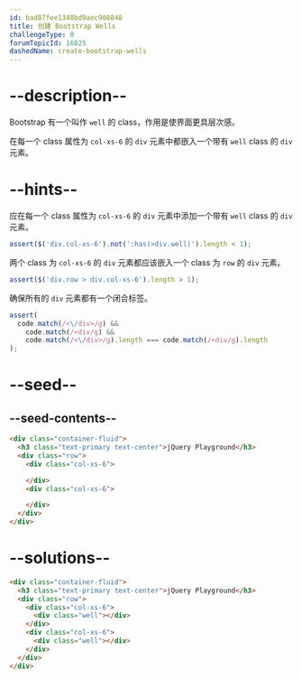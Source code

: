 ```yaml
---
id: bad87fee1348bd9aec908848
title: 创建 Bootstrap Wells
challengeType: 0
forumTopicId: 16825
dashedName: create-bootstrap-wells
---
```


# --description--

Bootstrap 有一个叫作 `well` 的 class，作用是使界面更具层次感。

在每一个 class 属性为 `col-xs-6` 的 `div` 元素中都嵌入一个带有 `well` class 的 `div` 元素。

# --hints--

应在每一个 class 属性为 `col-xs-6` 的 `div` 元素中添加一个带有 `well` class 的 `div` 元素。

```js
assert($('div.col-xs-6').not(':has(>div.well)').length < 1);
```

两个 class 为 `col-xs-6` 的 `div` 元素都应该嵌入一个 class 为 `row` 的 `div` 元素。

```js
assert($('div.row > div.col-xs-6').length > 1);
```

确保所有的 `div` 元素都有一个闭合标签。

```js
assert(
  code.match(/<\/div>/g) &&
    code.match(/<div/g) &&
    code.match(/<\/div>/g).length === code.match(/<div/g).length
);
```

# --seed--

## --seed-contents--

```html
<div class="container-fluid">
  <h3 class="text-primary text-center">jQuery Playground</h3>
  <div class="row">
    <div class="col-xs-6">

    </div>
    <div class="col-xs-6">

    </div>
  </div>
</div>
```

# --solutions--

```html
<div class="container-fluid">
  <h3 class="text-primary text-center">jQuery Playground</h3>
  <div class="row">
    <div class="col-xs-6">
      <div class="well"></div>
    </div>
    <div class="col-xs-6">
      <div class="well"></div>
    </div>
  </div>
</div>
```

